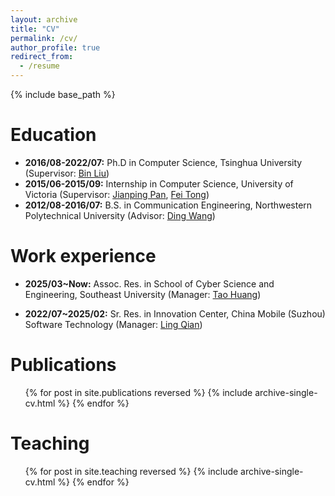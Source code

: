```yaml
---
layout: archive
title: "CV"
permalink: /cv/
author_profile: true
redirect_from:
  - /resume
---
```


{% include base_path %}

Education
======
* **2016/08-2022/07:** Ph.D in Computer Science, Tsinghua University (Supervisor: [Bin Liu](https://www.cs.tsinghua.edu.cn/info/1126/3587.htm))
* **2015/06-2015/09:** Internship in Computer Science, University of Victoria (Supervisor: [Jianping Pan](https://www.uvic.ca/ecs/computerscience/people/faculty/profiles/pan-jianping.php), [Fei Tong](https://fei-tong.github.io/))
* **2012/08-2016/07:** B.S. in Communication Engineering, Northwestern Polytechnical University (Advisor: [Ding Wang](https://teacher.nwpu.edu.cn/wangding.html))

Work experience
======
* **2025/03~Now:** Assoc. Res. in School of Cyber Science and Engineering, Southeast University (Manager: [Tao Huang](https://cyber.seu.edu.cn/2020/0817/c21840a342463/page.htm))

* **2022/07~2025/02:** Sr. Res. in Innovation Center, China Mobile (Suzhou) Software Technology (Manager: [Ling Qian](https://www.cnii.com.cn/gxxww/rmydb/202111/t20211110_321826.html))

<!-- Work experience
======
* **2024/03~Now**
  * Position: Associate Researcher
  * Employer: School of Cyber Science and Engineering, Southeast University
  * Responsibilities: Teaching and Researching
  * Supervisor: [Tao Huang](https://cyber.seu.edu.cn/2020/0817/c21840a342463/page.htm)

* **2022/07~2025/02**
  * Position: Senior Researcher
  * Employer: Innovation Center, China Mobile (Suzhou) Software Technology
  * Responsibilities: Researching and Engineering
  * Manager: [Ling Qian](https://www.cnii.com.cn/gxxww/rmydb/202111/t20211110_321826.html), [Yu Jia](https://zhuanlan.zhihu.com/p/406240028) -->
  
Publications
======
  <ol>{% for post in site.publications reversed %}
    {% include archive-single-cv.html %}
  {% endfor %}</ol>
  
<!-- Talks
======
  <ul>{% for post in site.talks reversed %}
    {% include archive-single-talk-cv.html  %}
  {% endfor %}</ul> -->
  
Teaching
======
  <ol>{% for post in site.teaching reversed %}
    {% include archive-single-cv.html %}
  {% endfor %}</ol>
  
<!-- Service and leadership
======
* Currently signed in to 43 different slack teams -->
